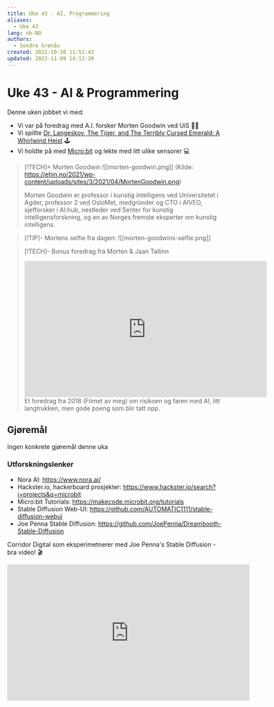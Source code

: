 ```yaml
---
title: Uke 43 - AI, Programmering
aliases: 
  - Uke 43
lang: nb-NO
authors:
  - Sondre Grønås
created: 2022-10-26 11:52:43
updated: 2022-11-09 14:13:39
---
```

# Uke 43 - AI & Programmering
Denne uken jobbet vi med:
- Vi var på foredrag med A.I. forsker Morten Goodwin ved UiS 👨‍🏫
- Vi spillte [Dr. Langeskov, The Tiger, and The Terribly Cursed Emerald: A Whirlwind Heist](https://spill.iktim.no/Dr.-Langeskov,-The-Tiger,-and-The-Terribly-Cursed-Emerald-A-Whirlwind-Heist) 🕹
- Vi holdte på med [Micro:bit](https://makecode.microbit.org/tutorials) og lekte med litt ulike sensorer 💻

> [!TECH]+ Morten Goodwin
> ![[morten-goodwin.png]]
> (Kilde: https://ehin.no/2021/wp-content/uploads/sites/3/2021/04/MortenGoodwin.png)
> 
> Morten Goodwin er professor i kunstig intelligens ved Universitetet i Agder, professor 2 ved OsloMet, medgründer og CTO i AIVEO, sjefforsker i AI:hub, nestleder ved Senter for kunstig intelligensforskning, og en av Norges fremste eksperter om kunstig intelligens.

> [!TIP]- Mortens selfie fra dagen:
> ![[morten-goodwins-selfie.png]]

> [!TECH]- Bonus foredrag fra Morten & Jaan Tallinn
> <iframe width="560" height="315" src="https://www.youtube.com/embed/mpGDlN0mT60" title="YouTube video player" frameborder="0" allow="accelerometer; autoplay; clipboard-write; encrypted-media; gyroscope; picture-in-picture" allowfullscreen></iframe>
> Et foredrag fra 2018 (Filmet av meg) om risikoen og faren med AI, litt langtrukken, men gode poeng som blir tatt opp.

## Gjøremål
Ingen konkrete gjøremål denne uka

### Utforskningslenker
- Nora AI: https://www.nora.ai/
- Hackster.io, hackerboard prosjekter: https://www.hackster.io/search?i=projects&q=microbit
- Micro:bit Tutorials: https://makecode.microbit.org/tutorials
- Stable Diffusion Web-UI: https://github.com/AUTOMATIC1111/stable-diffusion-webui
- Joe Penna Stable Diffusion: https://github.com/JoePenna/Dreambooth-Stable-Diffusion

Corridor Digital som eksperimetnerer med Joe Penna's Stable Diffusion - bra video! 🎬
<iframe width="560" height="315" src="https://www.youtube.com/embed/W4Mcuh38wyM" title="YouTube video player" frameborder="0" allow="accelerometer; autoplay; clipboard-write; encrypted-media; gyroscope; picture-in-picture" allowfullscreen></iframe>